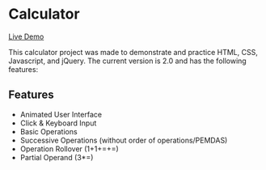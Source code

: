 # Calculator

[Live Demo](http://dsulli.github.io/calculator/)

This calculator project was made to demonstrate and practice HTML, CSS, Javascript, and jQuery. The current version is 2.0 and has the following features:

## Features
- Animated User Interface
- Click & Keyboard Input
- Basic Operations
- Successive Operations (without order of operations/PEMDAS)
- Operation Rollover (1+1+=+=)
- Partial Operand (3*=)

